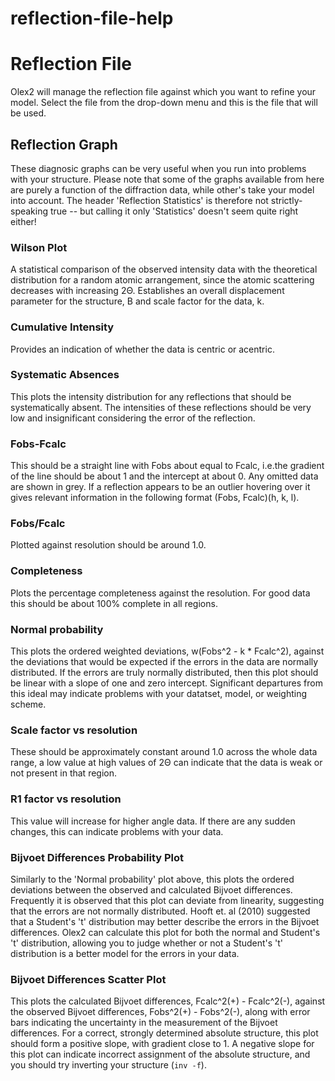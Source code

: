 # reflection-file-help 

# Reflection File
Olex2 will manage the reflection file against which you want to refine your model. Select the file from the drop-down menu and this is the file that will be used.

## Reflection Graph 
These diagnosic graphs can be very useful when you run into problems with your structure. Please note that some of the graphs available from here are purely a function of the diffraction data, while other's take your model into account. The header 'Reflection Statistics' is therefore not strictly-speaking true -- but calling it only 'Statistics' doesn't seem quite right either!

### Wilson Plot 
A statistical comparison of the observed intensity data with the theoretical distribution for a random atomic arrangement, since the atomic scattering decreases with increasing 2Θ. Establishes an overall displacement parameter for the structure, B and scale factor for the data, k.

### Cumulative Intensity
Provides an indication of whether the data is centric or acentric.

### Systematic Absences
This plots the intensity distribution for any reflections that should be systematically absent. The intensities of these reflections should be very low and insignificant considering the error of the reflection.

### Fobs-Fcalc
This should be a straight line with Fobs about equal to Fcalc, i.e.the gradient of the line should be about 1 and the intercept at about 0. Any omitted data are shown in grey. If a reflection appears to be an outlier hovering over it gives relevant information in the following format (Fobs, Fcalc)(h, k, l).

### Fobs/Fcalc
Plotted against resolution should be around 1.0.

### Completeness
Plots the percentage completeness against the resolution. For good data this should be about 100% complete in all regions.

### Normal probability
This plots the ordered weighted deviations, w(Fobs^2 - k * Fcalc^2), against the deviations that would be expected if the errors in the data are normally distributed. If the errors are truly normally distributed, then this plot should be linear with a slope of one and zero intercept. Significant departures from this ideal may indicate problems with your datatset, model, or weighting scheme.

### Scale factor vs resolution
These should be approximately constant around 1.0 across the whole data range, a low value at high values of 2Θ can indicate that the data is weak or not present in that region.

### R1 factor vs resolution
This value will increase for higher angle data. If there are any sudden changes, this can indicate problems with your data.

### Bijvoet Differences Probability Plot 
Similarly to the 'Normal probability' plot above, this plots the ordered deviations between the observed and calculated Bijvoet differences. Frequently it is observed that this plot can deviate from linearity, suggesting that the errors are not normally distributed. Hooft et. al (2010) suggested that a Student's 't' distribution may better describe the errors in the Bijvoet differences. Olex2 can calculate this plot for both the normal and Student's 't' distribution, allowing you to judge whether or not a Student's 't' distribution is a better model for the errors in your data.

### Bijvoet Differences Scatter Plot 
This plots the calculated Bijvoet differences, Fcalc^2(+) - Fcalc^2(-), against the observed Bijvoet differences, Fobs^2(+) - Fobs^2(-), along with error bars indicating the uncertainty in the measurement of the Bijvoet differences. For a correct, strongly determined absolute structure, this plot should form a positive slope, with gradient close to 1. A negative slope for this plot can indicate incorrect assignment of the absolute structure, and you should try inverting your structure (`inv -f`).
